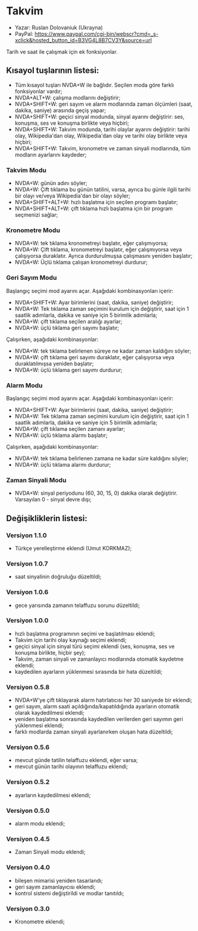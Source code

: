 # Takvim

* Yazar: Ruslan Dolovaniuk (Ukrayna)
* PayPal: https://www.paypal.com/cgi-bin/webscr?cmd=_s-xclick&hosted_button_id=B3VG4L8B7CV3Y&source=url


Tarih ve saat ile çalışmak için ek fonksiyonlar.

## Kısayol tuşlarının listesi:
* Tüm kısayol tuşları NVDA+W ile bağlıdır. Seçilen moda göre farklı fonksiyonlar vardır;
* NVDA+ALT+W: çalışma modlarını değiştirir;
* NVDA+SHIFT+W: geri sayım ve alarm modlarında zaman ölçümleri (saat, dakika, saniye) arasında geçiş yapar;
* NVDA+SHIFT+W: geçici sinyal modunda, sinyal ayarını değiştirir: ses, konuşma, ses ve konuşma birlikte veya hiçbiri;
* NVDA+SHIFT+W: Takvim modunda, tarihi olaylar ayarını değiştirir: tarihi olay, Wikipedia'dan olay, Wikipedia'dan olay ve tarihi olay birlikte veya hiçbiri;
* NVDA+SHIFT+W: Takvim, kronometre ve zaman sinyali modlarında, tüm modların ayarlarını kaydeder;

### Takvim Modu
* NVDA+W: günün adını söyler;
* NVDA+W: Çift tıklama bu günün tatilini, varsa, ayrıca bu günle ilgili tarihi bir olayı ve/veya Wikipedia'dan bir olayı söyler;
* NVDA+SHIFT+ALT+W: hızlı başlatma için seçilen programı başlatır;
* NVDA+SHIFT+ALT+W: çift tıklama hızlı başlatma için bir program seçmenizi sağlar;

### Kronometre Modu
* NVDA+W: tek tıklama kronometreyi başlatır, eğer çalışmıyorsa;
* NVDA+W: Çift tıklama, kronometreyi başlatır, eğer çalışmıyorsa veya çalışıyorsa duraklatır. Ayrıca durdurulmuşsa çalışmasını yeniden başlatır;
* NVDA+W: Üçlü tıklama çalışan kronometreyi durdurur;

### Geri Sayım Modu
Başlangıç seçimi mod ayarını açar. Aşağıdaki kombinasyonları içerir:
* NVDA+SHIFT+W: Ayar birimlerini (saat, dakika, saniye) değiştirir;
* NVDA+W: Tek tıklama zaman seçimini kurulum için değiştirir, saat için 1 saatlik adımlarla, dakika ve saniye için 5 birimlik adımlarla;
* NVDA+W: çift tıklama seçilen aralığı ayarlar;
* NVDA+W: üçlü tıklama geri sayımı başlatır;

Çalışırken, aşağıdaki kombinasyonlar:
* NVDA+W: tek tıklama belirlenen süreye ne kadar zaman kaldığını söyler;
* NVDA+W: çift tıklama geri sayımı duraklatır, eğer çalışıyorsa veya duraklatılmışsa yeniden başlatır;
* NVDA+W: üçlü tıklama geri sayımı durdurur;

### Alarm Modu
Başlangıç seçimi mod ayarını açar. Aşağıdaki kombinasyonları içerir:
* NVDA+SHIFT+W: Ayar birimlerini (saat, dakika, saniye) değiştirir;
* NVDA+W: Tek tıklama zaman seçimini kurulum için değiştirir, saat için 1 saatlik adımlarla, dakika ve saniye için 5 birimlik adımlarla;
* NVDA+W: çift tıklama seçilen zamanı ayarlar;
* NVDA+W: üçlü tıklama alarmı başlatır;

Çalışırken, aşağıdaki kombinasyonlar:
* NVDA+W: tek tıklama belirlenen zamana ne kadar süre kaldığını söyler;
* NVDA+W: üçlü tıklama alarmı durdurur;

### Zaman Sinyali Modu
* NVDA+W: sinyal periyodunu (60, 30, 15, 0) dakika olarak değiştirir. Varsayılan 0 - sinyal devre dışı;

## Değişikliklerin listesi:
### Versiyon 1.1.0
* Türkçe yerelleştirme eklendi (Umut KORKMAZ);

### Versiyon 1.0.7
* saat sinyalinin doğruluğu düzeltildi;

### Versiyon 1.0.6
* gece yarısında zamanın telaffuzu sorunu düzeltildi;

### Versiyon 1.0.0
* hızlı başlatma programının seçimi ve başlatılması eklendi;
* Takvim için tarihi olay kaynağı seçimi eklendi;
* geçici sinyal için sinyal türü seçimi eklendi (ses, konuşma, ses ve konuşma birlikte, hiçbir şey);
* Takvim, zaman sinyali ve zamanlayıcı modlarında otomatik kaydetme eklendi;
* kaydedilen ayarların yüklenmesi sırasında bir hata düzeltildi;

### Versiyon 0.5.8
* NVDA+W'ye çift tıklayarak alarm hatırlatıcısı her 30 saniyede bir eklendi;
* geri sayım, alarm saati açıldığında/kapatıldığında ayarların otomatik olarak kaydedilmesi eklendi;
* yeniden başlatma sonrasında kaydedilen verilerden geri sayımın geri yüklenmesi eklendi;
* farklı modlarda zaman sinyali ayarlanırken oluşan hata düzeltildi;

### Versiyon 0.5.6
* mevcut günde tatilin telaffuzu eklendi, eğer varsa;
* mevcut günün tarihi olayının telaffuzu eklendi;

### Versiyon 0.5.2
* ayarların kaydedilmesi eklendi;

### Versiyon 0.5.0
* alarm modu eklendi;

### Versiyon 0.4.5
* Zaman Sinyali modu eklendi;

### Versiyon 0.4.0
* bileşen mimarisi yeniden tasarlandı;
* geri sayım zamanlayıcısı eklendi;
* kontrol sistemi değiştirildi ve modlar tanıtıldı;

### Versiyon 0.3.0
* Kronometre eklendi;
